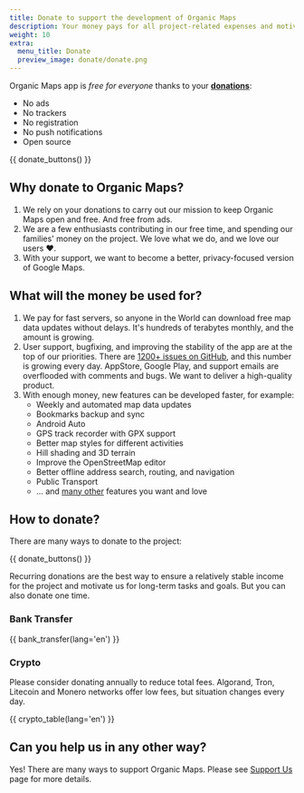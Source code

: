 ```yaml
---
title: Donate to support the development of Organic Maps
description: Your money pays for all project-related expenses and motivates us to improve Organic Maps.
weight: 10
extra:
  menu_title: Donate
  preview_image: donate/donate.png
---
```


Organic Maps app is *free for everyone* thanks to your **[donations][Stripe]**:
- No ads
- No trackers
- No registration
- No push notifications
- Open source

{{ donate_buttons() }}

## Why donate to Organic Maps?

1. We rely on your donations to carry out our mission to keep Organic Maps open and free.
   And free from ads.
2. We are a few enthusiasts contributing in our free time, and spending our families' money on the project.
   We love what we do, and we love our users ❤️.
3. With your support, we want to become a better, privacy-focused version of Google Maps.

## What will the money be used for?

1. We pay for fast servers, so anyone in the World can download free map data updates without delays.
   It's hundreds of terabytes monthly, and the amount is growing.
2. User support, bugfixing, and improving the stability of the app are at the top of our priorities.
   There are [1200+ issues on GitHub][GitHub issues], and this number is growing every day.
   AppStore, Google Play, and support emails are overflooded with comments and bugs. We want to deliver a high-quality product.
3. With enough money, new features can be developed faster, for example:
   - Weekly and automated map data updates
   - Bookmarks backup and sync
   - Android Auto
   - GPS track recorder with GPX support
   - Better map styles for different activities
   - Hill shading and 3D terrain
   - Improve the OpenStreetMap editor
   - Better offline address search, routing, and navigation
   - Public Transport
   - … and [many other][GitHub issues] features you want and love

## How to donate?

There are many ways to donate to the project:

{{ donate_buttons() }}

Recurring donations are the best way to ensure a relatively stable income for
the project and motivate us for long-term tasks and goals. But you can also
donate one time.

### Bank Transfer

{{ bank_transfer(lang='en') }}

### Crypto

Please consider donating annually to reduce total fees. Algorand, Tron,
Litecoin and Monero networks offer low fees, but situation changes every day.

{{ crypto_table(lang='en') }}

## Can you help us in any other way?

Yes! There are many ways to support Organic Maps. Please see
[Support Us](@/support-us/index.md) page for more details.


[Stripe]: https://donate.organicmaps.app/ "Donate via Stripe"
[GitHub issues]: https://github.com/organicmaps/organicmaps/issues "GitHub Issues"
